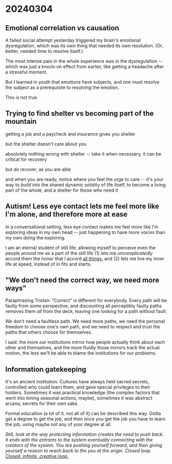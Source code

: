# 20240304

## Emotional correlation vs causation <a href="#ea0h40mc8nap" id="ea0h40mc8nap"></a>

A failed social attempt yesterday triggered my brain's emotional dysregulation, which was its own thing that needed its own resolution. (Or, better, needed time to resolve itself.)

The most intense pain in the whole experience was in the dysregulation -- which was just a knock-on effect from earlier, like getting a headache after a stressful moment.

But I learned in youth that emotions have subjects, and one must resolve the subject as a prerequisite to resolving the emotion.

This is not true.

## Trying to find shelter vs becoming part of the mountain <a href="#id-1rpf45p8amie" id="id-1rpf45p8amie"></a>

getting a job and a paycheck and insurance gives you shelter

but the shelter doesn't care about you

absolutely nothing wrong with shelter -- take it when necessary, it can be critical for recovery

but _do_ recover, as you are able

and when you are ready, notice where you feel the urge to care -- it's your way to _build into_ the shared dynamic solidity of life itself, to become a living part of the whole, and a shelter for those who need it

## Autism! Less eye contact lets me feel more like I'm alone, and therefore more at ease <a href="#yiexxrurheke" id="yiexxrurheke"></a>

In a conversational setting, less eye contact makes me feel more like I'm exploring ideas in my own head -- just happening to have more voices than my own doing the exploring.

I am an eternal student of still life; allowing myself to perceive even the people around me as a part of the still life (1) lets me _uncomplicatedly_ accord them the honor that I accord [all things](../../ideas/everything-is-sacred.md), and (2) lets me live my inner life at speed, instead of in fits and starts.

## "We don't need the correct way, we need more ways" <a href="#jidorrhmz3uo" id="jidorrhmz3uo"></a>

Paraphrasing Tristan: "Correct" is different for everybody. Every path will be faulty from some perspective, and discounting all perceptibly faulty paths removes them _all_ from the deck, leaving one looking for a path without fault.

We don't need a faultless path. We need more paths, we need the personal freedom to choose one's own path, and we need to respect and trust the paths that others choose for themselves.

I said: the more our institutions mirror how people actually think about each other and themselves, and the more fluidly those mirrors track the actual motion, the less we’ll be able to blame the institutions for our problems.

## Information gatekeeping <a href="#id-8qv8w22b8473" id="id-8qv8w22b8473"></a>

It's an ancient institution. Cultures have always held sacred secrets, controlled who could learn them, and gave special privileges to their holders. Sometimes it was practical knowledge (the complex factors that went into timing seasonal actions, maybe), sometimes it was abstract arcana, secrets for their own sake.

Formal education (a lot of it, not all of it) can be described this way. Gotta get a degree to get the job, and then once you get the job you have to learn the job, using maybe not any of your degree at all.

_Still, look at the way protecting information creates the need to push back. It ends with the entrants to the system eventually connecting with the creators of the system. You are pushing yourself forward, and then giving yourself a reason to reach back to the you at the origin. Closed loop._ [_Closed, infinite, creative loop._](../02/29.md)
